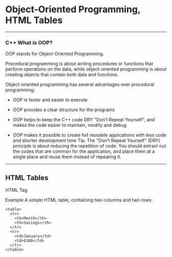 # Object-Oriented Programming, HTML Tables
---------------
### C++ What is OOP?
OOP stands for Object-Oriented Programming.

Procedural programming is about writing procedures or functions that perform operations on the data, while object-oriented programming is about creating objects that contain both data and functions.

Object-oriented programming has several advantages over procedural programming:

* OOP is faster and easier to execute
- OOP provides a clear structure for the programs
* OOP helps to keep the C++ code DRY "Don't Repeat Yourself", and makes the code easier to maintain, modify and debug
+ OOP makes it possible to create full reusable applications with less code and shorter development time
Tip: The "Don't Repeat Yourself" (DRY) principle is about reducing the repetition of code. You should extract out the codes that are common for the application, and place them at a single place and reuse them instead of repeating it.

------------------------------------


## HTML Tables


HTML <table> Tag

Example
A simple HTML table, containing two columns and two rows:
``````
<table>
  <tr>
    <th>Month</th>
    <th>Savings</th>
  </tr>
  <tr>
    <td>January</td>
    <td>$100</td>
  </tr>
</table>
``````